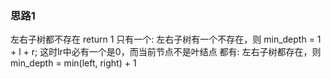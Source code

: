 ### 思路1

左右子树都不存在 return 1
只有一个:  左右子树有一个不存在，则 min_depth = 1 + l + r; 这时lr中必有一个是0，而当前节点不是叶结点
都有:     左右子树都存在，则min_depth = min(left, right) + 1
